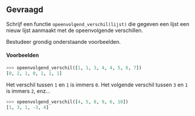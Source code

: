 ## Gevraagd

Schrijf een functie `opeenvolgend_verschil(lijst)` die gegeven een lijst een nieuw lijst aanmaakt met de opeenvolgende verschillen. 

Bestudeer grondig onderstaande voorbeelden.

#### Voorbeelden

```python
>>> opeenvolgend_verschil([1, 1, 3, 4, 4, 5, 6, 7])
[0, 2, 1, 0, 1, 1, 1]
```
Het verschil tussen `1` en `1` is immers `0`. Het volgende verschil tussen `3` en `1` is immers `2`, enz...


```python
>>> opeenvolgend_verschil([4, 5, 8, 9, 6, 10])
[1, 3, 1, -3, 4]
```
